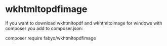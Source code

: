 # wkhtmltopdfimage
If you want to download wkhtmltopdf and wkhtmltoimage for windows with composer you add to composer.json:

composer require fabyo/wkhtmltopdfimage